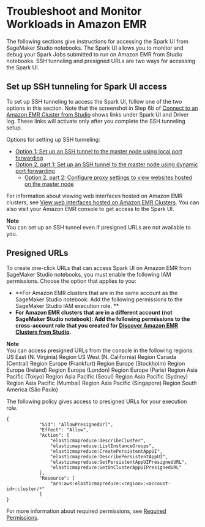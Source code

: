 # Troubleshoot and Monitor Workloads in Amazon EMR<a name="studio-notebooks-emr-cluster-trouble-shoot"></a>

The following sections give instructions for accessing the Spark UI from SageMaker Studio notebooks\. The Spark UI allows you to monitor and debug your Spark Jobs submitted to run on Amazon EMR from Studio notebooks\. SSH tunneling and presigned URLs are two ways for accessing the Spark UI\.

## Set up SSH tunneling for Spark UI access<a name="studio-notebooks-emr-ssh-tunneling"></a>

To set up SSH tunneling to access the Spark UI, follow one of the two options in this section\. Note that the screenshot in Step 6b of [Connect to an Amazon EMR Cluster from Studio](studio-notebooks-emr-cluster-connect.md) shows links under Spark UI and Driver log\. These links will activate only after you complete the SSH tunneling setup\.

Options for setting up SSH tunneling:
+ [Option 1: Set up an SSH tunnel to the master node using local port forwarding](https://docs.aws.amazon.com/emr/latest/ManagementGuide/emr-ssh-tunnel-local.html)
+ [Option 2, part 1: Set up an SSH tunnel to the master node using dynamic port forwarding](https://docs.aws.amazon.com/emr/latest/ManagementGuide/emr-ssh-tunnel.html)
  + [Option 2, part 2: Configure proxy settings to view websites hosted on the master node](https://docs.aws.amazon.com/emr/latest/ManagementGuide/emr-connect-master-node-proxy.html)

For information about viewing web interfaces hosted on Amazon EMR clusters, see [View web interfaces hosted on Amazon EMR Clusters](https://docs.aws.amazon.com/emr/latest/ManagementGuide/emr-web-interfaces.html)\. You can also visit your Amazon EMR console to get access to the Spark UI\.

**Note**  
You can set up an SSH tunnel even if presigned URLs are not available to you\. 

## Presigned URLs<a name="troubleshoot-monitor-workloads-presigned-urls"></a>

To create one\-click URLs that can access Spark UI on Amazon EMR from SageMaker Studio notebooks, you must enable the following IAM permissions\. Choose the option that applies to you: 
+ **For Amazon EMR clusters that are in the same account as the SageMaker Studio notebook: Add the following permissions to the SageMaker Studio IAM execution role\. **
+ **For Amazon EMR clusters that are in a different account \(not SageMaker Studio notebook\): Add the following permissions to the cross\-account role that you created for [Discover Amazon EMR Clusters from Studio](discover-emr-clusters.md)\.**

**Note**  
You can access presigned URLs from the console in the following regions:  
US East \(N\. Virginia\) Region
US West \(N\. California\) Region
Canada \(Central\) Region
Europe \(Frankfurt\) Region
Europe \(Stockholm\) Region
Europe \(Ireland\) Region
Europe \(London\) Region
Europe \(Paris\) Region
Asia Pacific \(Tokyo\) Region
Asia Pacific \(Seoul\) Region
Asia Pacific \(Sydney\) Region
Asia Pacific \(Mumbai\) Region
Asia Pacific \(Singapore\) Region
South America \(São Paulo\)

 The following policy gives access to presigned URLs for your execution role\. 

```
{
            "Sid": "AllowPresignedUrl",
            "Effect": "Allow",
            "Action": [
                "elasticmapreduce:DescribeCluster",
                "elasticmapreduce:ListInstanceGroups",
                "elasticmapreduce:CreatePersistentAppUI",
                "elasticmapreduce:DescribePersistentAppUI",
                "elasticmapreduce:GetPersistentAppUIPresignedURL",
                "elasticmapreduce:GetOnClusterAppUIPresignedURL"
            ],
            "Resource": [
                "arn:aws:elasticmapreduce:<region>:<account-id>:cluster/*"
            ]
}
```

For more information about required permissions, see [Required Permissions](studio-notebooks-emr-required-permissions.md)\.